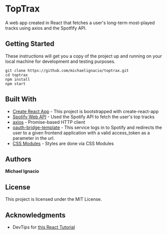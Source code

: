 # TopTrax

A web app created in React that fetches a user's long-term most-played tracks using axios and the Spotfify API.

## Getting Started

These instructions will get you a copy of the project up and running on your local machine for development and testing purposes.

```
git clone https://github.com/michaelignacio/toptrax.git
cd toptrax
npm install
npm start
```

## Built With

* [Create React App](https://github.com/facebook/create-react-app) - This project is bootstrapped with create-react-app
* [Spotify Web API](https://developer.spotify.com/documentation/web-api/) - Used the Spotify API to fetch the user's top tracks
* [axios](https://www.npmjs.com/package/axios) - Promise-based HTTP client
* [oauth-bridge-template](https://github.com/mpj/oauth-bridge-template) - This service logs in to Spotify and redirects the user to a given frontend application with a valid access_token as a parameter in the url.
* [CSS Modules](https://github.com/css-modules/css-modules) - Styles are done via CSS Modules

## Authors

**Michael Ignacio**

## License

This project is licensed under the MIT License.

## Acknowledgments

* DevTips for <a href="https://www.youtube.com/playlist?list=PLqGj3iMvMa4LFqyGab_aR7M0zfQm2KTuX" target="_blank">this React Tutorial</a>
